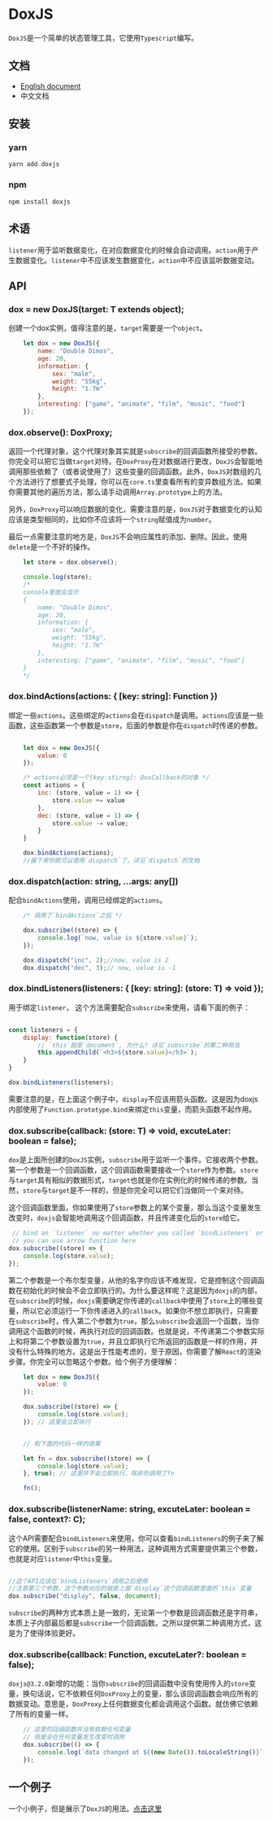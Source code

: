 # DoxJS

`DoxJS`是一个简单的状态管理工具，它使用`Typescript`编写。

## 文档

* [English document](https://github.com/doxjs/doxjs/)
* 中文文档

## 安装
### yarn

```shell
yarn add doxjs
```

### npm
```shell
npm install doxjs
```
## 术语
`listener`用于监听数据变化，在对应数据变化的时候会自动调用。`action`用于产生数据变化。`listener`中不应该发生数据变化，`action`中不应该监听数据变动。

## API

### dox = new DoxJS<T>(target: T extends object);
创建一个dox实例，值得注意的是，`target`需要是一个`object`。
```js
    let dox = new DoxJS({
        name: "Double Dimos",
        age: 20,
        information: {
            sex: "male",
            weight: "55kg",
            height: "1.7m"
        },
        interesting: ["game", "animate", "film", "music", "food"]
    });
```

### dox.observe(): DoxProxy;
返回一个代理对象，这个代理对象其实就是`subscribe`的回调函数所接受的参数。你完全可以把它当做`target`对待。在`DoxProxy`在对数据进行更改，`DoxJS`会智能地调用那些依赖了（或者说使用了）这些变量的回调函数。此外，`DoxJS`对数组的几个方法进行了想要式子处理，你可以在`core.ts`里查看所有的变异数组方法。如果你需要其他的遍历方法，那么请手动调用`Array.prototype`上的方法。

另外，`DoxProxy`可以响应数据的变化，需要注意的是，`DoxJS`对于数据变化的认知应该是类型相同的，比如你不应该将一个`string`赋值成为`number`。

最后一点需要注意的地方是，`DoxJS`不会响应属性的添加、删除。因此，使用`delete`是一个不好的操作。

```js
    let store = dox.observe();

    console.log(store);
    /*
    console里面会显示
    {
        name: "Double Dimos",
        age: 20,
        information: {
            sex: "male",
            weight: "55kg",
            height: "1.7m"
        },
        interesting: ["game", "animate", "film", "music", "food"]
    }
    */

```

### dox.bindActions(actions: { [key: string]: Function })

绑定一些`actions`。这些绑定的`actions`会在`dispatch`是调用。`actions`应该是一些函数，这些函数第一个参数是`store`，后面的参数是你在`dispatch`时传递的参数。
```js

    let dox = new DoxJS({
        value: 0
    });

    /* actions必须是一个[key:stirng]: DoxCallback的对象 */
    const actions = {
        inc: (store, value = 1) => {
            store.value += value
        },
        dec: (store, value = 1) => {
            store.value -= value;
        }
    }

    dox.bindActions(actions);
    //接下来你就可以使用`dispatch`了，详见`dispatch`的文档
```

### dox.dispatch(action: string, ...args: any[])

配合`bindActions`使用，调用已经绑定的`actions`。
```js
    /* 调用了`bindActions`之后 */

    dox.subscribe((store) => {
        console.log(`now, value is ${store.value}`);
    });

    dox.dispatch("inc", 2);//now, value is 2
    dox.dispatch("dec", 3);// now, value is -1

```


### dox.bindListeners(listeners: { [key: string]: (store: T) => void });
用于绑定`listener`， 这个方法需要配合`subscribe`来使用，请看下面的例子：
```js

const listeners = {
    display: function(store) {
        // `this`就是`document`, 为什么? 详见`subscribe`的第二种用法
        this.appendChild(`<h3>${store.value}</h3>`);
    }
}

dox.bindListeners(listeners);

```
需要注意的是，在上面这个例子中，`display`不应该用箭头函数。这是因为doxjs内部使用了`Function.prototype.bind`来绑定`this`变量，而箭头函数不起作用。

### dox.subscribe(callback: (store: T) => void, excuteLater: boolean = false);
`dox`是上面所创建的`DoxJS`实例，`subscribe`用于监听一个事件。它接收两个参数。第一个参数是一个回调函数，这个回调函数需要接收一个`store`作为参数。`store`与`target`具有相似的数据形式，`target`也就是你在实例化的时候传递的参数。当然，`store`与`target`是不一样的，但是你完全可以把它们当做同一个来对待。

这个回调函数里面，你如果使用了`store`参数上的某个变量，那么当这个变量发生改变时，`doxjs`会智能地调用这个回调函数，并且传递变化后的`store`给它。

```js
 // bind an `listener` no matter whether you called `bindListeners` or not.
 // you can use arrow function here
dox.subscribe((store) => {
    console.log(store.value);
});
```

第二个参数是一个布尔型变量，从他的名字你应该不难发现，它是控制这个回调函数在初始化的时候会不会立即执行的。为什么要这样呢？这是因为`doxjs`的内部，在`subscribe`的时候，`doxjs`需要确定你传递的`callback`中使用了`store`上的哪些变量，所以它必须运行一下你传递进入的`callback`。如果你不想立即执行，只需要在`subscribe`时，传入第二个参数为`true`，那么`subscribe`会返回一个函数，当你调用这个函数的时候，再执行对应的回调函数。也就是说，不传递第二个参数实际上和将第二个参数设置为`true`，并且立即执行它所返回的函数是一样的作用，并没有什么特殊的地方。这是出于性能考虑的，至于原因，你需要了解`React`的渲染步骤。你完全可以忽略这个参数。给个例子方便理解：

```js
    let dox = new DoxJS({
        value: 0
    });

    dox.subscribe((store) => {
        console.log(store.value);
    }); // 这里会立即执行


    // 和下面的代码一样的效果

    let fn = dox.subscribe((store) => {
        console.log(store.value);
    }, true); // 这里并不会立即执行，除非你调用了fn

    fn();

```

### dox.subscribe<C>(listenerName: string, excuteLater: boolean = false, context?: C);

这个API需要配合`bindListeners`来使用，你可以查看`bindListeners`的例子来了解它的使用。区别于`subscribe`的另一种用法，这种调用方式需要提供第三个参数，也就是对应`listener`中`this`变量。

```js

//这个API应该在`bindListeners`调用之后使用
//注意第三个参数，这个参数对应的就是上面`display`这个回调函数里面的`this`变量
dox.subscribe("display", false, document);
```

`subscribe`的两种方式本质上是一致的，无论第一个参数是回调函数还是字符串，本质上子内部最后都是`subscribe`一个回调函数。之所以提供第二种调用方式，这是为了使得体验更好。


### dox.subscribe(callback: Function, excuteLater?: boolean = false);

`doxjs@3.2.0`新增的功能：当你`subscribe`的回调函数中没有使用传入的`store`变量，换句话说，它不依赖任何`DoxProxy`上的变量，那么该回调函数会响应所有的数据变动。意思是，`DoxProxy`上任何数据变化都会调用这个函数。就仿佛它依赖了所有的变量一样。
```js
    // 这里的回调函数并没有依赖任何变量
    // 但是会在任何变量发生改变时调用
    dox.subscribe(() => {
        console.log(`data changed at ${(new Date()).toLocaleString()}`);
    });
```

## 一个例子
一个小例子，但是展示了`DoxJS`的用法。[点击这里](https://github.com/doxjs/doxjs/blob/master/src/test.ts)

